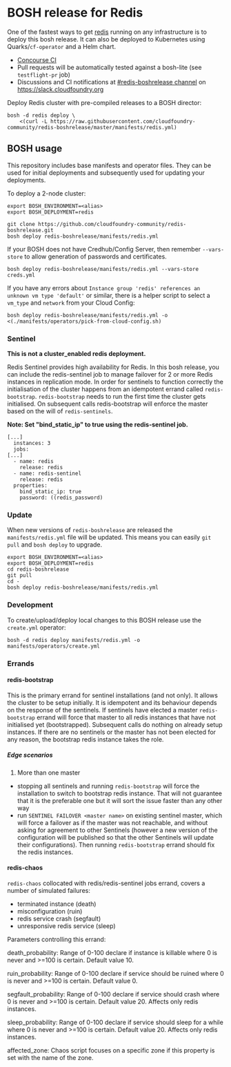 # BOSH release for Redis

One of the fastest ways to get [redis](http://redis.io) running on any infrastructure is to deploy this bosh release. It can also be deployed to Kubernetes using Quarks/`cf-operator` and a Helm chart.

* [Concourse CI](https://ci-ohio.starkandwayne.com/teams/cfcommunity/pipelines/redis-boshrelease)
* Pull requests will be automatically tested against a bosh-lite (see `testflight-pr` job)
* Discussions and CI notifications at [#redis-boshrelease channel](https://cloudfoundry.slack.com/messages/C6Q802GTC/) on https://slack.cloudfoundry.org

Deploy Redis cluster with pre-compiled releases to a BOSH director:

```plain
bosh -d redis deploy \
    <(curl -L https://raw.githubusercontent.com/cloudfoundry-community/redis-boshrelease/master/manifests/redis.yml)
```

## BOSH usage

This repository includes base manifests and operator files. They can be used for initial deployments and subsequently used for updating your deployments.

To deploy a 2-node cluster:

```plain
export BOSH_ENVIRONMENT=<alias>
export BOSH_DEPLOYMENT=redis

git clone https://github.com/cloudfoundry-community/redis-boshrelease.git
bosh deploy redis-boshrelease/manifests/redis.yml
```

If your BOSH does not have Credhub/Config Server, then remember `--vars-store` to allow generation of passwords and certificates.

```plain
bosh deploy redis-boshrelease/manifests/redis.yml --vars-store creds.yml
```

If you have any errors about `Instance group 'redis' references an unknown vm type 'default'` or similar, there is a helper script to select a `vm_type` and `network` from your Cloud Config:

```plain
bosh deploy redis-boshrelease/manifests/redis.yml -o <(./manifests/operators/pick-from-cloud-config.sh)
```

### Sentinel

**This is not a cluster_enabled redis deployment.**

Redis Sentinel provides high availability for Redis. In this bosh release, you can include the redis-sentinel job to manage failover for 2 or more Redis instances in replication mode.
In order for sentinels to function correctly the initialisation of the cluster happens from an idempotent errand called `redis-bootstrap`. `redis-bootstrap` needs to run the first time the cluster gets initialised. On subsequent calls redis-bootstrap will enforce the master based on the will of `redis-sentinels`.

**Note: Set "bind_static_ip" to true using the redis-sentinel job.**

```plain
[...]
  instances: 3
  jobs:
[...]
  - name: redis
    release: redis
  - name: redis-sentinel
    release: redis
  properties:
    bind_static_ip: true
    password: ((redis_password)
```

### Update

When new versions of `redis-boshrelease` are released the `manifests/redis.yml` file will be updated. This means you can easily `git pull` and `bosh deploy` to upgrade.

```plain
export BOSH_ENVIRONMENT=<alias>
export BOSH_DEPLOYMENT=redis
cd redis-boshrelease
git pull
cd -
bosh deploy redis-boshrelease/manifests/redis.yml
```

### Development

To create/upload/deploy local changes to this BOSH release use the `create.yml` operator:

```plain
bosh -d redis deploy manifests/redis.yml -o manifests/operators/create.yml
```

### Errands

#### redis-bootstrap

This is the primary errand for sentinel installations (and not only). It allows the cluster to be setup initially. It is idempotent and its behaviour depends on the response of the sentinels.
If sentinels have elected a master `redis-bootstrap` errand will force that master to all redis instances that have not initialised yet (bootstrapped). Subsequent calls do nothing on already setup instances.
If there are no sentinels or the master has not been elected for any reason, the bootstrap redis instance takes the role.

##### Edge scenarios
1. More than one master
- stopping all sentinels and running `redis-bootstrap` will force the installation to switch to bootstrap redis instance. That will not guarantee that it is the preferable one but it will sort the issue faster than any other way
- run `SENTINEL FAILOVER <master name>` on existing sentinel master, which will force a failover as if the master was not reachable, and without asking for agreement to other Sentinels (however a new version of the configuration will be published so that the other Sentinels will update their configurations). Then running `redis-bootstrap` errand should fix the redis instances.

#### redis-chaos

`redis-chaos` collocated with redis/redis-sentinel jobs errand, covers a number of simulated failures:

- terminated instance (death)
- misconfiguration (ruin)
- redis service crash (segfault)
- unresponsive redis service (sleep)

Parameters controlling this errand:

  death_probability: Range of 0-100 declare if instance is killable where 0 is never and >=100 is certain. Default value 10.

  ruin_probability: Range of 0-100 declare if service should be ruined where 0 is never and >=100 is certain. Default value 0.

  segfault_probability: Range of 0-100 declare if service should crash where 0 is never and >=100 is certain. Default value 20. Affects only redis instances.

  sleep_probability: Range of 0-100 declare if service should sleep for a while where 0 is never and >=100 is certain. Default value 20. Affects only redis instances.

  affected_zone: Chaos script focuses on a specific zone if this property is set with the name of the zone.

